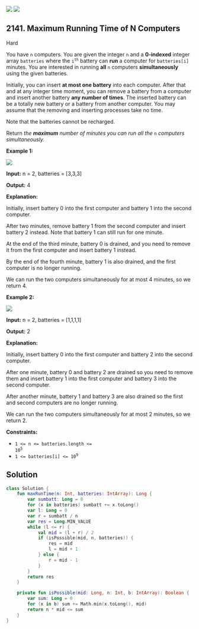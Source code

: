 [![](https://img.shields.io/github/stars/javadev/LeetCode-in-Kotlin?label=Stars&style=flat-square)](https://github.com/javadev/LeetCode-in-Kotlin)
[![](https://img.shields.io/github/forks/javadev/LeetCode-in-Kotlin?label=Fork%20me%20on%20GitHub%20&style=flat-square)](https://github.com/javadev/LeetCode-in-Kotlin/fork)

## 2141\. Maximum Running Time of N Computers

Hard

You have `n` computers. You are given the integer `n` and a **0-indexed** integer array `batteries` where the <code>i<sup>th</sup></code> battery can **run** a computer for `batteries[i]` minutes. You are interested in running **all** `n` computers **simultaneously** using the given batteries.

Initially, you can insert **at most one battery** into each computer. After that and at any integer time moment, you can remove a battery from a computer and insert another battery **any number of times**. The inserted battery can be a totally new battery or a battery from another computer. You may assume that the removing and inserting processes take no time.

Note that the batteries cannot be recharged.

Return _the **maximum** number of minutes you can run all the_ `n` _computers simultaneously._

**Example 1:**

![](https://assets.leetcode.com/uploads/2022/01/06/example1-fit.png)

**Input:** n = 2, batteries = [3,3,3]

**Output:** 4

**Explanation:** 

Initially, insert battery 0 into the first computer and battery 1 into the second computer. 

After two minutes, remove battery 1 from the second computer and insert battery 2 instead. Note that battery 1 can still run for one minute.

At the end of the third minute, battery 0 is drained, and you need to remove it from the first computer and insert battery 1 instead. 

By the end of the fourth minute, battery 1 is also drained, and the first computer is no longer running. 

We can run the two computers simultaneously for at most 4 minutes, so we return 4.

**Example 2:**

![](https://assets.leetcode.com/uploads/2022/01/06/example2.png)

**Input:** n = 2, batteries = [1,1,1,1]

**Output:** 2

**Explanation:** 

Initially, insert battery 0 into the first computer and battery 2 into the second computer. 

After one minute, battery 0 and battery 2 are drained so you need to remove them and insert battery 1 into the first computer and battery 3 into the second computer. 

After another minute, battery 1 and battery 3 are also drained so the first and second computers are no longer running. 

We can run the two computers simultaneously for at most 2 minutes, so we return 2.

**Constraints:**

*   <code>1 <= n <= batteries.length <= 10<sup>5</sup></code>
*   <code>1 <= batteries[i] <= 10<sup>9</sup></code>

## Solution

```kotlin
class Solution {
    fun maxRunTime(n: Int, batteries: IntArray): Long {
        var sumbatt: Long = 0
        for (x in batteries) sumbatt += x.toLong()
        var l: Long = 0
        var r = sumbatt / n
        var res = Long.MIN_VALUE
        while (l <= r) {
            val mid = (l + r) / 2
            if (isPossible(mid, n, batteries)) {
                res = mid
                l = mid + 1
            } else {
                r = mid - 1
            }
        }
        return res
    }

    private fun isPossible(mid: Long, n: Int, b: IntArray): Boolean {
        var sum: Long = 0
        for (x in b) sum += Math.min(x.toLong(), mid)
        return n * mid <= sum
    }
}
```